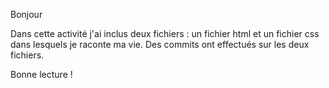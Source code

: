 
Bonjour

Dans cette activité j'ai inclus deux fichiers : un fichier html et un fichier css dans lesquels je raconte ma vie.
Des commits ont effectués sur les deux fichiers.

Bonne lecture !
